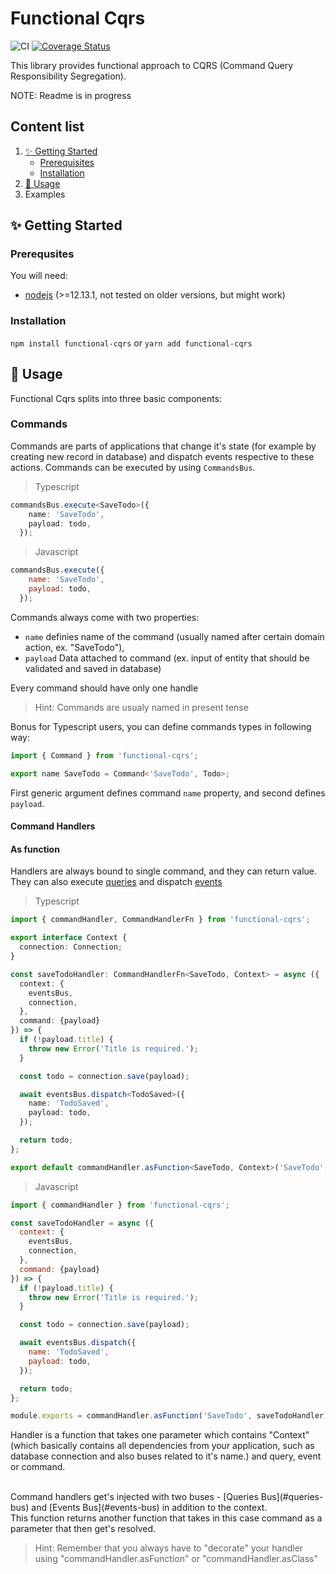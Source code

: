 # Functional Cqrs
![CI](https://github.com/TheUnderScorer/functional-cqrs/workflows/CI/badge.svg)
[![Coverage Status](https://coveralls.io/repos/github/TheUnderScorer/functional-cqrs/badge.svg?branch=master)](https://coveralls.io/github/TheUnderScorer/functional-cqrs?branch=master)

This library provides functional approach to CQRS (Command Query Responsibility Segregation).

NOTE: Readme is in progress

## Content list

1. [✨ Getting Started](#-getting-started)
    - [Prerequisites](#prerequisites)
    - [Installation](#installation)
2. [🚀 Usage](#-usage)
3. Examples


## ✨ Getting Started

### Prerequsites

You will need:
- [nodejs](https://nodejs.org/en/) (>=12.13.1, not tested on older versions, but might work)

### Installation

`npm install functional-cqrs` or `yarn add functional-cqrs`

## 🚀 Usage

Functional Cqrs splits into three basic components:

### Commands

Commands are parts of applications that change it's state (for example by creating new record in database) and dispatch events respective to these actions. Commands can be executed by using `CommandsBus`.

> Typescript

```typescript
commandsBus.execute<SaveTodo>({
    name: 'SaveTodo',
    payload: todo,
  });
```

> Javascript

```javascript
commandsBus.execute({
    name: 'SaveTodo',
    payload: todo,
  });
```

Commands always come with two properties: 
- `name` definies name of the command (usually named after certain domain action, ex. "SaveTodo"),
- `payload` Data attached to command (ex. input of entity that should be validated and saved in database)

Every command should have only one handle

>Hint: Commands are usualy named in present tense

Bonus for Typescript users, you can define commands types in following way:

```typescript
import { Command } from 'functional-cqrs';

export name SaveTodo = Command<'SaveTodo', Todo>;
```

First generic argument defines command `name` property, and second defines `payload`. 

#### Command Handlers

#### As function

Handlers are always bound to single command, and they can return value. They can also execute [queries](#queries) and dispatch [events](#events.)

>Typescript

```typescript
import { commandHandler, CommandHandlerFn } from 'functional-cqrs';

export interface Context {
  connection: Connection;
}

const saveTodoHandler: CommandHandlerFn<SaveTodo, Context> = async ({
  context: {
    eventsBus,
    connection,  
  },
  command: {payload}
}) => {
  if (!payload.title) {
    throw new Error('Title is required.');
  }

  const todo = connection.save(payload);

  await eventsBus.dispatch<TodoSaved>({
    name: 'TodoSaved',
    payload: todo,
  });

  return todo;
};

export default commandHandler.asFunction<SaveTodo, Context>('SaveTodo', saveTodoHandler);
```

>Javascript

```javascript
import { commandHandler } from 'functional-cqrs';

const saveTodoHandler = async ({
  context: {
    eventsBus,
    connection,  
  },
  command: {payload}
}) => {
  if (!payload.title) {
    throw new Error('Title is required.');
  }

  const todo = connection.save(payload);

  await eventsBus.dispatch({
    name: 'TodoSaved',
    payload: todo,
  });

  return todo;
};

module.exports = commandHandler.asFunction('SaveTodo', saveTodoHandler);
```

Handler is a function that takes one parameter which contains "Context" (which basically contains all dependencies from your application, such as database connection and also buses related to it's name.) and query, event or command.

<br>
Command handlers get's injected with two buses - [Queries Bus](#queries-bus) and [Events Bus](#events-bus) in addition to the context.
<br>
This function returns another function that takes in this case command as a parameter that then get's resolved.

> Hint: Remember that you always have to "decorate" your handler using "commandHandler.asFunction" or "commandHandler.asClass"
